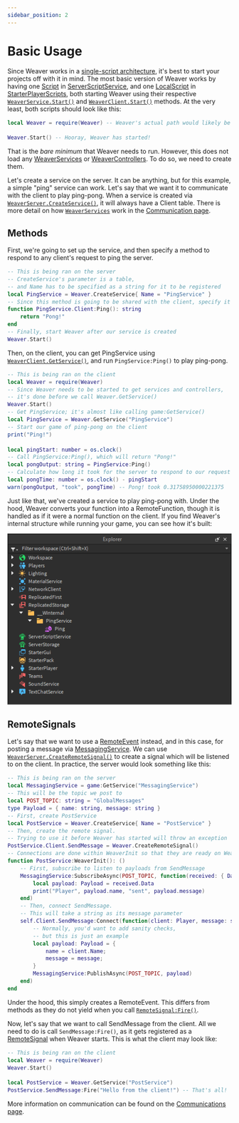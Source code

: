 ```yaml
---
sidebar_position: 2
---
```


# Basic Usage

Since Weaver works in a [single-script architecture](https://medium.com/roblox-development/this-article-was-originally-published-in-them-magazines-de995382e352), it's best to start your projects off with it in mind. The most basic version of Weaver works by having one [Script](https://create.roblox.com/docs/reference/engine/classes/Script) in [ServerScriptService](https://create.roblox.com/docs/reference/engine/classes/ServerScriptService), and one [LocalScript](https://create.roblox.com/docs/reference/engine/classes/LocalScript) in [StarterPlayerScripts](https://create.roblox.com/docs/reference/engine/classes/StarterPlayerScripts), both starting Weaver using their respective [`WeaverService.Start()`](/api/WeaverServer#Start) and [`WeaverClient.Start()`](/api/WeaverClient#Start) methods. At the very least, both scripts should look like this:

```lua
local Weaver = require(Weaver) -- Weaver's actual path would likely be somewhere in ReplicatedStorage

Weaver.Start() -- Hooray, Weaver has started!
```

That is the _bare minimum_ that Weaver needs to run. However, this does not load any [WeaverServices](/api/WeaverServer#WeaverService) or [WeaverControllers](/api/WeaverClient#WeaverController). To do so, we need to create them.

Let's create a service on the server. It can be anything, but for this example, a simple "ping" service can work. Let's say that we want it to communicate with the client to play ping-pong. When a service is created via [`WeaverServer.CreateService()`](/api/WeaverServer#CreateService), it will always have a Client table. There is more detail on how [`WeaverServices`](/api/WeaverServer#WeaverService) work in the [Communication page](/docs/communication/services).

## Methods

First, we're going to set up the service, and then specify a method to respond to any client's request to ping the server.

```lua
-- This is being ran on the server
-- CreateService's parameter is a table,
-- and Name has to be specified as a string for it to be registered
local PingService = Weaver.CreateService{ Name = "PingService" }
-- Since this method is going to be shared with the client, specify it under the Client table
function PingService.Client:Ping(): string
	return "Pong!"
end
-- Finally, start Weaver after our service is created
Weaver.Start()
```

Then, on the client, you can get PingService using [`WeaverClient.GetService()`](/api/WeaverClient#GetService), and run `PingService:Ping()` to play ping-pong.

```lua
-- This is being ran on the client
local Weaver = require(Weaver)
-- Since Weaver needs to be started to get services and controllers,
-- it's done before we call Weaver.GetService()
Weaver.Start()
-- Get PingService; it's almost like calling game:GetService()
local PingService = Weaver.GetService("PingService")
-- Start our game of ping-pong on the client
print("Ping!")

local pingStart: number = os.clock()
-- Call PingService:Ping(), which will return "Pong!"
local pongOutput: string = PingService:Ping()
-- Calculate how long it took for the server to respond to our request
local pongTime: number = os.clock() - pingStart
warn(pongOutput, "took", pongTime) -- Pong! took 0.31758950000221375
```

Just like that, we've created a service to play ping-pong with. Under the hood, Weaver converts your function into a RemoteFunction, though it is handled as if it were a normal function on the client. If you find Weaver's internal structure while running your game, you can see how it's built:

![Ping in the Explorer tree](/usage-ping.png)

## RemoteSignals

Let's say that we want to use a [RemoteEvent](https://create.roblox.com/docs/reference/engine/classes/RemoteEvent) instead, and in this case, for posting a message via [MessagingService](https://create.roblox.com/docs/reference/engine/classes/MessagingService). We can use [`WeaverServer.CreateRemoteSignal()`](/api/WeaverServer#CreateRemoteSignal) to create a signal which will be listened to on the client. In practice, the server would look something like this:

```lua
-- This is being ran on the server
local MessagingService = game:GetService("MessagingService")
-- This will be the topic we post to
local POST_TOPIC: string = "GlobalMessages"
type Payload = { name: string, message: string }
-- First, create PostService
local PostService = Weaver.CreateService{ Name = "PostService" }
-- Then, create the remote signal.
-- Trying to use it before Weaver has started will throw an exception
PostService.Client.SendMessage = Weaver.CreateRemoteSignal()
-- Connections are done within WeaverInit so that they are ready on WeaverStart
function PostService:WeaverInit(): ()
	-- First, subscribe to listen to payloads from SendMessage
	MessagingService:SubscribeAsync(POST_TOPIC, function(received: { Data: Payload, Sent: number }): ()
		local payload: Payload = received.Data
		print("Player", payload.name, "sent", payload.message)
	end)
	-- Then, connect SendMessage.
	-- This will take a string as its message parameter
	self.Client.SendMessage:Connect(function(client: Player, message: string): ()
		-- Normally, you'd want to add sanity checks,
		-- but this is just an example
		local payload: Payload = {
			name = client.Name;
			message = message;
		}
		MessagingService:PublishAsync(POST_TOPIC, payload)
	end)
end
```

Under the hood, this simply creates a RemoteEvent. This differs from methods as they do not yield when you call [`RemoteSignal:Fire()`](/api/RemoteSignal#Fire).

Now, let's say that we want to call SendMessage from the client. All we need to do is call `SendMessage:Fire()`, as it gets registered as a [RemoteSignal](/api/RemoteSignal) when Weaver starts. This is what the client may look like:

```lua
-- This is being ran on the client
local Weaver = require(Weaver)
Weaver.Start()

local PostService = Weaver.GetService("PostService")
PostService.SendMessage:Fire("Hello from the client!") -- That's all!
```

More information on communication can be found on the [Communications page](/docs/communication/services).
